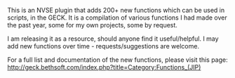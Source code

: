This is an NVSE plugin that adds 200+ new functions which can be used in scripts, in the GECK. It is a compilation of various functions I had made over the past year, some for my own projects, some by request.

I am releasing it as a resource, should anyone find it useful/helpful. I may add new functions over time - requests/suggestions are welcome.

For a full list and documentation of the new functions, please visit this page: http://geck.bethsoft.com/index.php?title=Category:Functions_(JIP)
